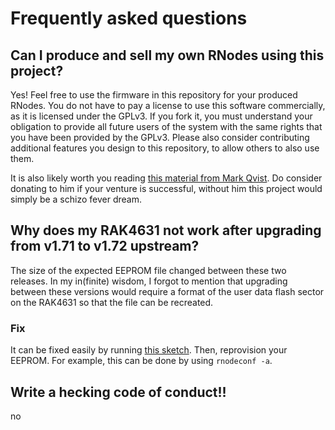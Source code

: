# Frequently asked questions
## Can I produce and sell my own RNodes using this project? 
Yes! Feel free to use the firmware in this repository for your produced RNodes. You do not have to pay a license to use this software commercially, as it is licensed under the GPLv3. If you fork it, you must understand your obligation to provide all future users of the system with the same rights that you have been provided by the GPLv3. Please also consider contributing additional features you design to this repository, to allow others to also use them.

It is also likely worth you reading [this material from Mark Qvist](https://unsigned.io/sell_rnodes.html). Do consider donating to him if your venture is successful, without him this project would simply be a schizo fever dream.

## Why does my RAK4631 not work after upgrading from v1.71 to v1.72 upstream?
The size of the expected EEPROM file changed between these two releases. In my in(finite) wisdom, I forgot to mention that upgrading between these versions would require a format of the user data flash sector on the RAK4631 so that the file can be recreated. 

### Fix
It can be fixed easily by running [this sketch](https://github.com/RAKWireless/RAK-nRF52-Arduino/blob/master/libraries/InternalFileSytem/examples/Internal_Format/Internal_Format.ino). Then, reprovision your EEPROM. For example, this can be done by using `rnodeconf -a`.

## Write a hecking code of conduct!!
no
